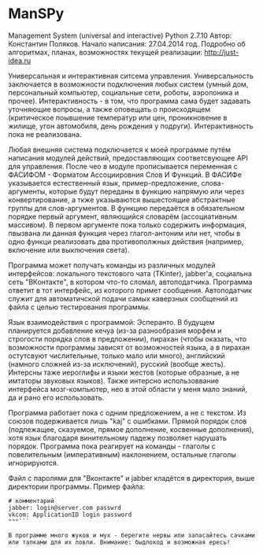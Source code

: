 # ManSPy
Management System (universal and interactive)
Python 2.7.10
Автор: Константин Поляков. Начало написания: 27.04.2014 год.
Подробно об алгоритмах, планах, возможностях текущей реализации: http://just-idea.ru

Универсальная и интерактивная ситсема управления. Универсальность заключается в возможности подключения любых систем (умный дом, персональный компьютер, социальные сети, роботы, аэропоника и прочее). Интерактивность - в том, что программа сама будет задавать уточняющие вопросы, а также оповещать о происходящем (критическое поывшение температур или цен, проникновение в жилище, угон автомобиля, день рождения у подруги). Интерактивность пока не реализована.

Любая внешняя система подключается к моей программе путём написания модулей действий, предоставляющих соответсвующее API для управления. После чео в модуле прописывается переменная с ФАСИФОМ - Форматом Ассоциировния Слов И Функций. В ФАСИФе указывается естественный язык, пример-предложение, слова-аргументы, которые будут переданы в функцию напрямую или через конвертирование, а ткже указываются вышестоящие абстрактные группы для слов-аргументов. В функцию передаётся в обязательном порядке первый аргумент, являющийся словарём (ассоциативным массивом). В первом аргументе пока только содержить информация, пвызвана ли данная функция через глагол-антоним или нет, чтобы в одно функци реализовать два противополжных действия (например, включение или выключения света).

Программа может получать команды из различных модулей интерфейсов: локального текстового чата (TKinter), jabber'а, социальна сеть "ВКонтакте", в котором  что-то сломал, автоподатчика. Программа ответит в тот интерфейс, из которого примет сообщения. Автоподатчик служит для автоматичской подачи самых каверзных сообщений из файла с целью тестирования программы.

Язык взаимодействия с программой: Эсперанто. В будущем планируется добавление кечуа (из-за разнообразия морфем и строгости порядка слов в предложении), пирахан (чтобы оказать, что возможности программы зависят от возможностей языка, а в пирахан остутсвуют числительные, только мало или много), английский (намного сложней из-за исключений), русский (вообще жесть). Интерсны таже иероглифы и языки жестов (которые образные, а не имтаторы звуковых языков). Также интерсно использоввание интерфейса мозг-компьютер, нео в этой области у меня мало знаний, да и рано его использовать.

Программа работает пока с одним предложением, а не с текстом. Из союзов подерживается лишь "kaj" с ошибками. Прямой порядок слов (подлежащее, сказуемое, прямое дополнение, косвенные дополнения), хотя язык благодаря винительному падежу позволяет нарушать порядок. Программа пока реагирует на команды - глаголы с повелительным (императивным) наклонением, остальные глаголы игнорируются.

Файл с паролями для "Вконтакте" и jabber кладётся в директория, выше директории программы. Пример файла:
```"""
# комментарий
jabber: login@server.com passwrd
vkcom: ApplicationID login password
"""```

В программе много жуков и мух - берегите нервы или запасайтесь сачками или тапками для их ловли. Внимание: быдлокод и возможная ересь!
